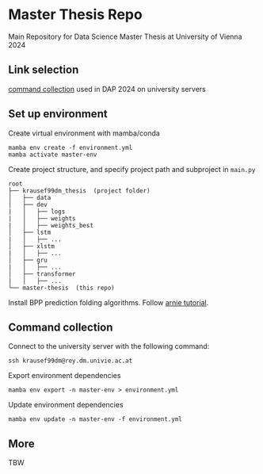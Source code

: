 # Master Thesis Repo

Main Repository for Data Science Master Thesis at University of Vienna 2024

## Link selection

[command collection](https://git01lab.cs.univie.ac.at/a1142469/dap/-/blob/main/RNAdegformer/command_collection.md?ref_type=heads) 
used in DAP 2024 on university servers


## Set up environment
Create virtual environment with mamba/conda
```shell
mamba env create -f environment.yml
mamba activate master-env
```

Create project structure, and specify project path and subproject in ``main.py``
```
root
├── krausef99dm_thesis  (project folder)
│   ├── data
│   ├── dev
|   │   ├── logs
|   │   ├── weights
|   │   ├── weights_best
│   ├── lstm
|   │   ├── ...
│   ├── xlstm
|   │   ├── ...
│   ├── gru
|   │   ├── ...
│   ├── transformer
|   │   ├── ...
└── master-thesis  (this repo)
```

Install BPP prediction folding algorithms. Follow [arnie tutorial](https://github.com/DasLab/arnie/blob/master/docs/setup_doc.md).




## Command collection
Connect to the university server with the following command:
```shell
ssh krausef99dm@rey.dm.univie.ac.at
```

Export environment dependencies
```shell
mamba env export -n master-env > environment.yml
```

Update environment dependencies
```shell
mamba env update -n master-env -f environment.yml
```


## More
TBW


